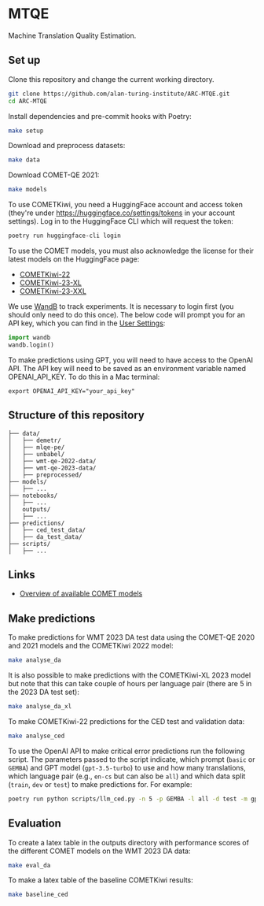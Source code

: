 # MTQE

Machine Translation Quality Estimation.

## Set up

Clone this repository and change the current working directory.

```bash
git clone https://github.com/alan-turing-institute/ARC-MTQE.git
cd ARC-MTQE
```

Install dependencies and pre-commit hooks with Poetry:

```bash
make setup
```

Download and preprocess datasets:

```bash
make data
```

Download COMET-QE 2021:

```bash
make models
```

To use COMETKiwi, you need a HuggingFace account and access token (they're under https://huggingface.co/settings/tokens in your account settings). Log in to the HuggingFace CLI which will request the token:

```bash
poetry run huggingface-cli login
```

To use the COMET models, you must also acknowledge the license for their latest models on the HuggingFace page:
- [COMETKiwi-22](https://huggingface.co/Unbabel/wmt22-cometkiwi-da)
- [COMETKiwi-23-XL](https://huggingface.co/Unbabel/wmt23-cometkiwi-da-xl)
- [COMETKiwi-23-XXL](https://huggingface.co/Unbabel/wmt23-cometkiwi-da-xxl)

We use [WandB](https://wandb.ai/) to track experiments. It is necessary to login first (you should only need to do this once). The below code will prompt you for an API key, which you can find in the [User Settings](https://wandb.ai/settings):

```python
import wandb
wandb.login()
```

To make predictions using GPT, you will need to have access to the OpenAI API. The API key will need to be saved as an environment variable named OPENAI_API_KEY. To do this in a Mac terminal:

```
export OPENAI_API_KEY="your_api_key"
```

## Structure of this repository

```
├── data/
│   ├── demetr/
│   ├── mlqe-pe/
│   ├── unbabel/
│   ├── wmt-qe-2022-data/
│   ├── wmt-qe-2023-data/
│   ├── preprocessed/
├── models/
│   ├── ...
├── notebooks/
│   ├── ...
│   outputs/
│   ├── ...
├── predictions/
│   ├── ced_test_data/
│   ├── da_test_data/
├── scripts/
│   ├── ...
```

## Links

- [Overview of available COMET models](https://github.com/Unbabel/COMET/blob/master/MODELS.md)

## Make predictions

To make predictions for WMT 2023 DA test data using the COMET-QE 2020 and 2021 models and the COMETKiwi 2022 model:

```bash
make analyse_da
```

It is also possible to make predictions with the COMETKiwi-XL 2023 model but note that this can take couple of hours per language pair (there are 5 in the 2023 DA test set):

```bash
make analyse_da_xl
```

To make COMETKiwi-22 predictions for the  CED test and validation data:

```bash
make analyse_ced
```

To use the OpenAI API to make critical error predictions run the following script. The parameters passed to the script indicate, which prompt (`basic` or `GEMBA`) and GPT model (`gpt-3.5-turbo`) to use and how many translations, which language pair (e.g., `en-cs` but can also be `all`) and which data split (`train`, `dev` or `test`) to make predictions for. For example:

```bash
poetry run python scripts/llm_ced.py -n 5 -p GEMBA -l all -d test -m gpt-4-turbo
```

## Evaluation

To create a latex table in the outputs directory with performance scores of the different COMET models on the WMT 2023 DA data:

```bash
make eval_da
```

To make a latex table of the baseline COMETKiwi results:

```bash
make baseline_ced
```
